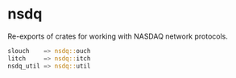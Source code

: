 
# nsdq
Re-exports of crates for working with NASDAQ network protocols.

```rust
slouch    => nsdq::ouch
litch     => nsdq::itch
nsdq_util => nsdq::util
```


